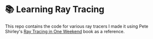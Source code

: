 # 📚 Learning Ray Tracing

This repo contains the code for various ray tracers I made it using Pete Shirley's
[Ray Tracing in One Weekend](https://raytracing.github.io/books/RayTracingInOneWeekend.html) book as a reference.
